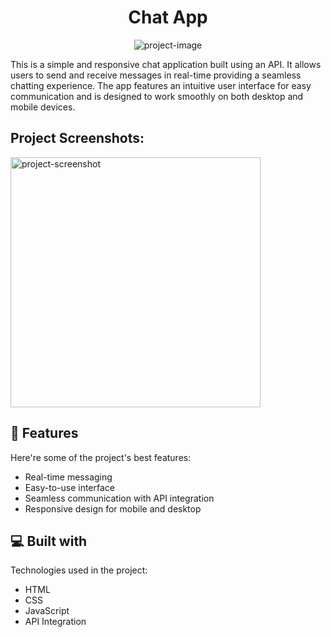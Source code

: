 <h1 align="center" id="title">Chat App</h1>

<p align="center"><img src="https://socialify.git.ci/gihani571/Chat_App/image?font=KoHo&amp;language=1&amp;name=1&amp;owner=1&amp;pattern=Floating%20Cogs&amp;stargazers=1&amp;theme=Dark" alt="project-image"></p>

<p id="description">This is a simple and responsive chat application built using an API. It allows users to send and receive messages in real-time providing a seamless chatting experience. The app features an intuitive user interface for easy communication and is designed to work smoothly on both desktop and mobile devices.</p>

<h2>Project Screenshots:</h2>

<img src="https://i.postimg.cc/HnJFJmfc/chatApp.png" alt="project-screenshot" width="400" height="400/">

  
  
<h2>🧐 Features</h2>

Here're some of the project's best features:

*   Real-time messaging
*   Easy-to-use interface
*   Seamless communication with API integration
*   Responsive design for mobile and desktop

  
  
<h2>💻 Built with</h2>

Technologies used in the project:

*   HTML
*   CSS
*   JavaScript
*   API Integration
